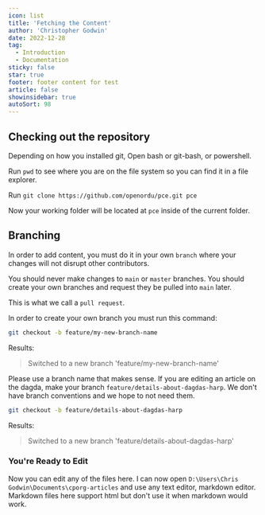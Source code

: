 ```yaml
---
icon: list
title: 'Fetching the Content'
author: 'Christopher Godwin'
date: 2022-12-28
tag:
  - Introduction
  - Documentation
sticky: false
star: true
footer: footer content for test
article: false
showinsidebar: true
autoSort: 98
---
```


## Checking out the repository

Depending on how you installed git, Open bash or git-bash, or powershell.

Run `pwd` to see where you are on the file system so you can find it in a file explorer.

Run `git clone https://github.com/openordu/pce.git pce`

Now your working folder will be located at `pce` inside of the current folder.

## Branching
In order to add content, you must do it in your own `branch` where your
 changes will not disrupt other contributors.

You should never make changes to `main` or `master` branches. You should
 create your own branches and request they be pulled into `main` later.

This is what we call a `pull request`.

In order to create your own branch you must run this command:

<CodeGroupItem title="branching" active>

```bash
git checkout -b feature/my-new-branch-name
```
</CodeGroupItem>

Results:

> Switched to a new branch 'feature/my-new-branch-name'

Please use a branch name that makes sense. If you are editing an article on the dagda,
 make your branch `feature/details-about-dagdas-harp`. We don't have branch conventions
 and we hope to not need them.

<CodeGroupItem title="branchexample1" active>

```bash
git checkout -b feature/details-about-dagdas-harp
```
</CodeGroupItem>

Results:

> Switched to a new branch 'feature/details-about-dagdas-harp'

### You're Ready to Edit
Now you can edit any of the files here. I can now open `D:\Users\Chris Godwin\Documents\cporg-articles` and use any text editor, markdown editor. Markdown files here support html but don't use it when markdown would work.